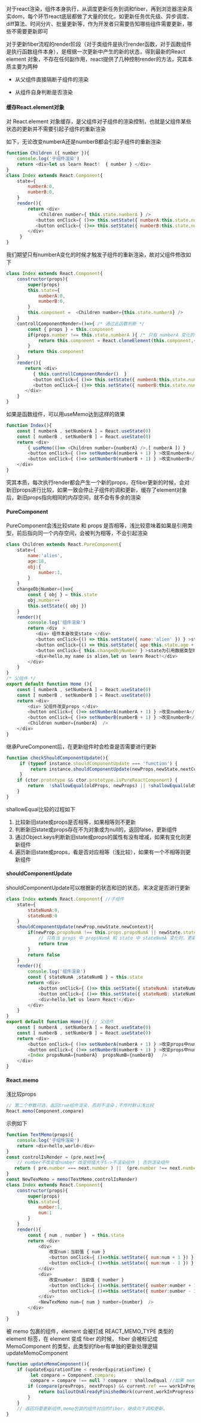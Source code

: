 对于react渲染，组件本身执行，从调度更新任务到调和fiber，再到浏览器渲染真实dom，每个环节react底层都做了大量的优化，如更新任务优先级、异步调度、diff算法、时间分片、批量更新等，作为开发者只需要告知哪些组件需要更新，哪些不需要更新即可

对于更新fiber流程的render阶段（对于类组件是执行render函数，对于函数组件是执行函数组件本身），是根据一次更新中产生的新的状态，得到最新的React element 对象，不存在任何副作用，react提供了几种控制render的方法，究其本质主要为两种

- 从父组件直接隔断子组件的渲染

- 从组件自身判断是否渲染

#### 缓存React.element对象

对 React.element 对象缓存，是父组件对子组件的渲染控制，也就是父组件某些状态的更新并不需要引起子组件的重新渲染

如下，无论改变numberA还是numberB都会引起子组件的重新渲染

```js
function Children ({ number }){
    console.log('子组件渲染')
    return <div>let us learn React!  { number } </div>
}
class Index extends React.Component{
    state={
        numberA:0,
        numberB:0,
    }
    render(){
        return <div>
            <Children number={ this.state.numberA } />
           <button onClick={ ()=> this.setState({ numberA:this.state.numberA + 1 }) } >改变numberA -{ this.state.numberA } </button>
           <button onClick={ ()=> this.setState({ numberB:this.state.numberB + 1 }) } >改变numberB -{ this.state.numberB }</button>
        </div>
     }
}
```

我们期望只有numberA变化的时候才触发子组件的重新渲染，故对父组件修改如下

```js
class Index extends React.Component{
    constructor(props){
        super(props)
        this.state={
            numberA:0,
            numberB:0,
        }
        this.component =  <Children number={this.state.numberA} />
    }
    controllComponentRender=()=>{ /* 通过此函数判断 */
        const { props } = this.component
        if(props.number !== this.state.numberA ){ /* 只有 numberA 变化的时候，重新创建 element 对象  */
            return this.component = React.cloneElement(this.component,{ number:this.state.numberA })
        }
        return this.component
    }
    render(){
       return <div>
          { this.controllComponentRender()  } 
          <button onClick={ ()=> this.setState({ numberA:this.state.numberA + 1 }) } >改变numberA</button>
          <button onClick={ ()=> this.setState({ numberB:this.state.numberB + 1 }) }  >改变numberB</button>
       </div>
    }
}
```

如果是函数组件，可以用useMemo达到这样的效果

```js
function Index(){
    const [ numberA , setNumberA ] = React.useState(0)
    const [ numberB , setNumberB ] = React.useState(0)
    return <div>
        { useMemo(()=> <Children number={numberA} />,[ numberA ]) }
        <button onClick={ ()=> setNumberA(numberA + 1) } >改变numberA</button>
        <button onClick={ ()=> setNumberB(numberB + 1) } >改变numberB</button>
    </div>
}
```

究其本质，每次执行render都会产生一个新的props，在fiber更新的时候，会对新旧props进行比较，如果一致会停止子组件的调和更新，缓存了element对象后，新旧props指向相同的内存空间，就不会有多余的渲染

#### PureComponent

PureComponent会浅比较state 和 props 是否相等，浅比较意味着如果是引用类型，前后指向同一个内存空间，会被判为相等，不会引起渲染

```js
class Children extends React.PureComponent{
    state={
        name:'alien',
        age:18,
        obj:{
            number:1,
        }
    }
    changeObjNumber=()=>{
        const { obj } = this.state
        obj.number++
        this.setState({ obj })
    }
    render(){
        console.log('组件渲染')
        return <div  >
           <div> 组件本身改变state </div>
           <button onClick={() => this.setState({ name:'alien' }) } >state相同情况</button>
           <button onClick={() => this.setState({ age:this.state.age + 1  }) }>state不同情况</button>
           <button onClick={ this.changeObjNumber } >state为引用数据类型时候</button>
           <div>hello,my name is alien,let us learn React!</div>
        </div>
    }
}
/* 父组件 */
export default function Home (){
    const [ numberA , setNumberA ] = React.useState(0)
    const [ numberB , setNumberB ] = React.useState(0)
    return <div>
        <div> 父组件改变props </div>
        <button onClick={ ()=> setNumberA(numberA + 1) } >改变numberA</button>
        <button onClick={ ()=> setNumberB(numberB + 1) } >改变numberB</button>
        <Children number={numberA}  /> 
    </div>
}
```

继承PureComponent后，在更新组件时会检查是否需要进行更新

```js
function checkShouldComponentUpdate(){
     if (typeof instance.shouldComponentUpdate === 'function') {
         return instance.shouldComponentUpdate(newProps,newState,nextContext)  /* shouldComponentUpdate 逻辑 */
     }
    if (ctor.prototype && ctor.prototype.isPureReactComponent) {
        return  !shallowEqual(oldProps, newProps) || !shallowEqual(oldState, newState)
    }
}
```

shallowEqual比较的过程如下

1. 比较新旧state或props是否相等，如果相等则不更新
2. 判断新旧state或props存在不为对象或为null的，返回false，更新组件
3. 通过Object.keys判断新旧state或props的属性有没有增减，如果有变化则更新组件
4. 遍历新旧state或props，看是否对应相等（浅比较），如果有一个不相等则更新组件

#### shouldComponentUpdate

shouldComponentUpdate可以根据新的状态和旧的状态，来决定是否进行更新

```js
class Index extends React.Component{ //子组件
    state={
        stateNumA:0,
        stateNumB:0
    }
    shouldComponentUpdate(newProp,newState,newContext){
        if(newProp.propsNumA !== this.props.propsNumA || newState.stateNumA !== this.state.stateNumA ){
            // 只有当 props 中 propsNumA 和 state 中 stateNumA 变化时，更新组件
            return true
        }
        return false 
    }
    render(){
        console.log('组件渲染')
        const { stateNumA ,stateNumB } = this.state
        return <div>
            <button onClick={ ()=> this.setState({ stateNumA: stateNumA + 1 }) } >改变state中numA</button>
            <button onClick={ ()=> this.setState({ stateNumB: stateNumB + 1 }) } >改变stata中numB</button>
            <div>hello,let us learn React!</div>
        </div>
    }
}
export default function Home(){ // 父组件
    const [ numberA , setNumberA ] = React.useState(0)
    const [ numberB , setNumberB ] = React.useState(0)
    return <div>
        <button onClick={ ()=> setNumberA(numberA + 1) } >改变props中numA</button>
        <button onClick={ ()=> setNumberB(numberB + 1) } >改变props中numB</button>
        <Index propsNumA={numberA}  propsNumB={numberB}   />
    </div>
}
```

#### React.memo

浅比较props

```js
// 第二个参数可选，返回true组件渲染，否则不渲染；不传时默认浅比较
React.memo(Component,compare)
```

示例如下

```js
function TextMemo(props){
    console.log('子组件渲染')
    return <div>hello,world</div> 
}
const controlIsRender = (pre,next)=>{
    // number不改变或number 改变但值大于5->不渲染组件 | 否则渲染组件
   return ( pre.number === next.number ) ||  (pre.number !== next.number && next.number > 5)
}
const NewTexMemo = memo(TextMemo,controlIsRender)
class Index extends React.Component{
    constructor(props){
        super(props)
        this.state={
            number:1,
            num:1
        }
    }
    render(){
        const { num , number }  = this.state
        return <div>
            <div>
                改变num：当前值 { num }
                <button onClick={ ()=>this.setState({ num:num + 1 }) } >num++</button>
                <button onClick={ ()=>this.setState({ num:num - 1 }) } >num--</button>  
            </div>
            <div>
                改变number： 当前值 { number }
                <button onClick={ ()=>this.setState({ number:number + 1 }) } > number ++</button>
                <button onClick={ ()=>this.setState({ number:number - 1 }) } > number -- </button>  
            </div>
            <NewTexMemo num={ num } number={number}  />
        </div>
    }
}
```

被 memo 包裹的组件，element 会被打成 REACT_MEMO_TYPE 类型的 element 标签，在 element 变成 fiber 的时候， fiber 会被标记成 MemoComponent 的类型，此类型的fiber有单独的更新处理逻辑updateMemoComponent

```js
function updateMemoComponent(){
    if (updateExpirationTime < renderExpirationTime) {
         let compare = Component.compare;
         compare = compare !== null ? compare : shallowEqual //如果 memo 有第二个参数，则用二个参数判定，没有则浅比较props是否相等。
        if (compare(prevProps, nextProps) && current.ref === workInProgress.ref) {
            return bailoutOnAlreadyFinishedWork(current,workInProgress,renderExpirationTime); //已经完成工作停止向下调和节点。
        }
    }
    // 返回将要更新组件,memo包装的组件对应的fiber，继续向下调和更新。
}
```